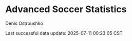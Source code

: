 # Advanced Soccer Statistics
Denis Ostroushko

<!-- gfm -->

Last successful data update: 2025-07-11 00:23:05 CST
